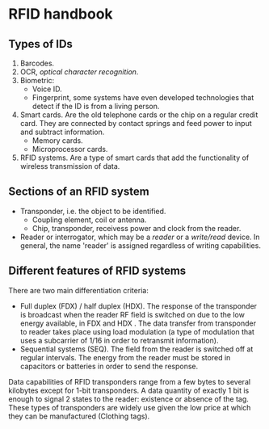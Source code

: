 RFID handbook
=============

Types of IDs
------------

1. Barcodes.
2. OCR, _optical character recognition_.
2. Biometric:
	- Voice ID.
	- Fingerprint, some systems have even developed technologies that detect if the ID is from a living person.
3. Smart cards. Are the old telephone cards or the chip on a regular credit card. They are connected by contact springs and feed power to input and subtract information.
	- Memory cards.
	- Microprocessor cards.
4. RFID systems. Are a type of smart cards that add the functionality of wireless transmission of data.

Sections of an RFID system
--------------------------

- Transponder, i.e. the object to be identified.
	- Coupling element, coil or antenna.
	- Chip, transponder, receivess power and clock from the reader.
- Reader or interrogator, which may be a _reader_ or a _write/read_ device. In general, the name 'reader' is assigned regardless of writing capabilities.

Different features of RFID systems
----------------------------------

There are two main differentiation criteria:

- Full duplex (FDX) / half duplex (HDX). The response of the transponder is broadcast when the reader RF field is switched on due to the low energy available, in FDX and HDX . The data transfer from transponder to reader takes place using load modulation (a type of modulation that uses a subcarrier of 1/16 in order to retransmit information).
- Sequential systems (SEQ). The field from the reader is switched off at regular intervals. The energy from the reader must be stored in capacitors or batteries in order to send the response.

Data capabilities of RFID transponders range from a few bytes to several kilobytes except for 1-bit transponders. A data quantity of exactly 1 bit is enough to signal 2 states to the reader: existence or absence of the tag. These types of transponders are widely use given the low price at which they can be manufactured (Clothing tags).


